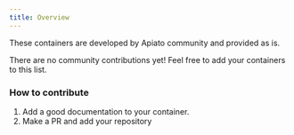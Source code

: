 ```yaml
---
title: Overview
---
```


These containers are developed by Apiato community and provided as is.

There are no community contributions yet! Feel free to add your containers to this list.

### How to contribute

1. Add a good documentation to your container.
2. Make a PR and add your repository
